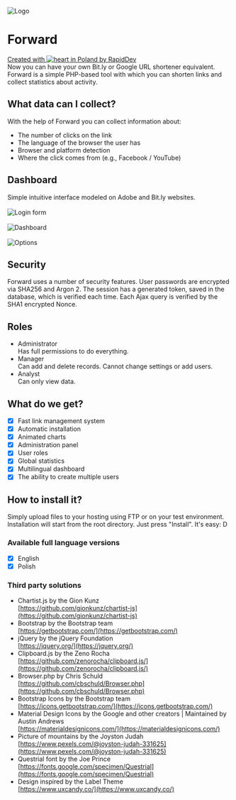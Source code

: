 ![Logo](https://github.com/rapiddev/Forward/blob/master/media/img/forward-logo-bk.png?raw=true)

# Forward

[Created with ![heart](http://i.imgur.com/oXJmdtz.gif) in Poland by RapidDev](https://rdev.cc/)<br />
Now you can have your own Bit.ly or Google URL shortener equivalent.
Forward is a simple PHP-based tool with which you can shorten links and collect statistics about activity.

## What data can I collect?

With the help of Forward you can collect information about:

- The number of clicks on the link
- The language of the browser the user has
- Browser and platform detection
- Where the click comes from (e.g., Facebook / YouTube)

## Dashboard

Simple intuitive interface modeled on Adobe and Bit.ly websites.
<br/><br/>
![Login form](https://github.com/rapiddev/Forward/blob/master/media/img/forward-screen-1.png?raw=true)
<br/><br/>
![Dashboard](https://github.com/rapiddev/Forward/blob/master/media/img/forward-screen-2.png?raw=true)
<br/><br/>
![Options](https://github.com/rapiddev/Forward/blob/master/media/img/forward-screen-3.png?raw=true)

## Security

Forward uses a number of security features. User passwords are encrypted via SHA256 and Argon 2.
The session has a generated token, saved in the database, which is verified each time.
Each Ajax query is verified by the SHA1 encrypted Nonce.

## Roles

- Administrator<br/>Has full permissions to do everything.
- Manager<br/>Can add and delete records. Cannot change settings or add users.
- Analyst<br/>Can only view data.

## What do we get?

- [x] Fast link management system
- [x] Automatic installation
- [x] Animated charts
- [x] Administration panel
- [x] User roles
- [x] Global statistics
- [x] Multilingual dashboard
- [x] The ability to create multiple users

## How to install it?

Simply upload files to your hosting using FTP or on your test environment. Installation will start from the root directory.
Just press "Install". It's easy: D

### Available full language versions

- [x] English
- [x] Polish

### Third party solutions

- Chartist.js by the Gion Kunz<br/>[https://github.com/gionkunz/chartist-js](https://github.com/gionkunz/chartist-js)
- Bootstrap by the Bootstrap team<br/>[https://getbootstrap.com/](https://getbootstrap.com/)
- jQuery by the jQuery Foundation<br/>[https://jquery.org/](https://jquery.org/)
- Clipboard.js by the Zeno Rocha<br/>[https://github.com/zenorocha/clipboard.js/](https://github.com/zenorocha/clipboard.js/)
- Browser.php by Chris Schuld<br/>[https://github.com/cbschuld/Browser.php](https://github.com/cbschuld/Browser.php)
- Bootstrap Icons by the Bootstrap team<br/>[https://icons.getbootstrap.com/](https://icons.getbootstrap.com/)
- Material Design Icons by the Google and other creators | Maintained by Austin Andrews<br/>[https://materialdesignicons.com/](https://materialdesignicons.com/)
- Picture of mountains by the Joyston Judah<br/>[https://www.pexels.com/@joyston-judah-331625](https://www.pexels.com/@joyston-judah-331625)
- Questrial font by the Joe Prince<br/>[https://fonts.google.com/specimen/Questrial](https://fonts.google.com/specimen/Questrial)
- Design inspired by the Label Theme<br/>[https://www.uxcandy.co/](https://www.uxcandy.co/)
